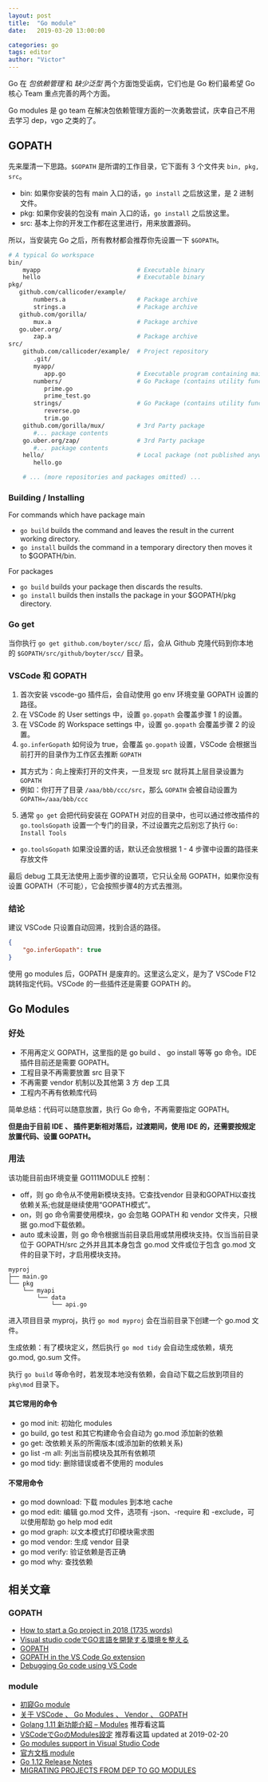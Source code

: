 ```yaml
---
layout: post
title:  "Go module"
date:   2019-03-20 13:00:00

categories: go
tags: editor
author: "Victor"
---
```


Go 在 *包依赖管理* 和 *缺少泛型* 两个方面饱受诟病，它们也是 Go 粉们最希望 Go 核心 Team 重点完善的两个方面。

Go modules 是 go team 在解决包依赖管理方面的一次勇敢尝试，庆幸自己不用去学习 dep，vgo 之类的了。

## GOPATH

先来厘清一下思路。`$GOPATH` 是所谓的工作目录，它下面有 3 个文件夹 `bin, pkg, src`。

* bin: 如果你安装的包有 main 入口的话，`go install` 之后放这里，是 2 进制文件。
* pkg: 如果你安装的包没有 main 入口的话，`go install` 之后放这里。
* src: 基本上你的开发工作都在这里进行，用来放置源码。

所以，当安装完 Go 之后，所有教材都会推荐你先设置一下 `$GOPATH`。

```bash
# A typical Go workspace
bin/
    myapp							# Executable binary
    hello						    # Executable binary
pkg/
   github.com/callicoder/example/
       numbers.a                    # Package archive
       strings.a                    # Package archive
   github.com/gorilla/
       mux.a                        # Package archive
   go.uber.org/
       zap.a                        # Package archive
src/
    github.com/callicoder/example/  # Project repository
       .git/
       myapp/
          app.go                    # Executable program containing main package and function
       numbers/                     # Go Package (contains utility functions for working with numbers)
          prime.go
          prime_test.go
       strings/                     # Go Package (contains utility functions for working with strings)
          reverse.go
          trim.go
    github.com/gorilla/mux/			# 3rd Party package
       #... package contents
    go.uber.org/zap/				# 3rd Party package
       #... package contents
    hello/     						# Local package (not published anywhere)
       hello.go

	# ... (more repositories and packages omitted) ...
```

### Building / Installing

For commands which have package main

* `go build` builds the command and leaves the result in the current working directory.
* `go install` builds the command in a temporary directory then moves it to $GOPATH/bin.

For packages

* `go build` builds your package then discards the results.
* `go install` builds then installs the package in your $GOPATH/pkg directory.

### Go get

当你执行 `go get github.com/boyter/scc/` 后，会从 Github 克隆代码到你本地的 `$GOPATH/src/github/boyter/scc/` 目录。

### VSCode 和 GOPATH

1. 首次安装 vscode-go 插件后，会自动使用 go env 环境变量 GOPATH 设置的路径。
2. 在 VSCode 的 User settings 中，设置 `go.gopath` 会覆盖步骤 1 的设置。
3. 在 VSCode 的 Workspace settings 中，设置 `go.gopath` 会覆盖步骤 2 的设置。
4. `go.inferGopath` 如何设为 true，会覆盖 `go.gopath` 设置，VSCode 会根据当前打开的目录作为工作区去推断 `GOPATH`
  * 其方式为：向上搜索打开的文件夹，一旦发现 src 就将其上层目录设置为 `GOPATH`
  * 例如：你打开了目录 `/aaa/bbb/ccc/src`，那么 `GOPATH` 会被自动设置为 `GOPATH=/aaa/bbb/ccc`
5. 通常 `go get` 会把代码安装在 GOPATH 对应的目录中，也可以通过修改插件的 `go.toolsGopath` 设置一个专门的目录，不过设置完之后别忘了执行 `Go: Install Tools`
  * `go.toolsGopath` 如果没设置的话，默认还会放根据 1 - 4 步骤中设置的路径来存放文件

最后 debug 工具无法使用上面步骤的设置项，它只认全局 GOPATH，如果你没有设置 GOPATH（不可能），它会按照步骤4的方式去推测。

### 结论

建议 VSCode 只设置自动回溯，找到合适的路径。

```json
{
    "go.inferGopath": true
}
```

使用 go modules 后，GOPATH 是废弃的。这里这么定义，是为了 VSCode F12 跳转指定代码。VSCode 的一些插件还是需要 GOPATH 的。

## Go Modules

### 好处

* 不用再定义 GOPATH，这里指的是 go build 、 go install 等等 go 命令。IDE 插件目前还是需要 GOPATH。
* 工程目录不再需要放置 src 目录下
* 不再需要 vendor 机制以及其他第 3 方 dep 工具
* 工程内不再有依赖库代码

简单总结：代码可以随意放置，执行 Go 命令，不再需要指定 GOPATH。

**但是由于目前 IDE 、 插件更新相对落后，过渡期间，使用 IDE 的，还需要按规定放置代码、设置 GOPATH。**

### 用法

该功能目前由环境变量 GO111MODULE 控制：

* off，则 go 命令从不使用新模块支持。它查找vendor 目录和GOPATH以查找依赖关系;也就是继续使用“GOPATH模式”。
* on，则 go 命令需要使用模块，go 会忽略 GOPATH 和 vendor 文件夹，只根据 go.mod下载依赖。
* auto 或未设置，则 go 命令根据当前目录启用或禁用模块支持。仅当当前目录位于 GOPATH/src 之外并且其本身包含 go.mod 文件或位于包含 go.mod 文件的目录下时，才启用模块支持。

```
myproj
├── main.go
└── pkg
    └── myapi
        └── data
            └── api.go
```

进入项目目录 myproj，执行 `go mod myproj` 会在当前目录下创建一个 go.mod 文件。

生成依赖：有了模块定义，然后执行 `go mod tidy` 会自动生成依赖，填充 go.mod, go.sum 文件。

执行 `go build` 等命令时，若发现本地没有依赖，会自动下载之后放到项目的 `pkg\mod` 目录下。

#### 其它常用的命令
* go mod init: 初始化 modules
* go build, go test 和其它构建命令会自动为 go.mod 添加新的依赖
* go get: 改依赖关系的所需版本(或添加新的依赖关系)
* go list -m all: 列出当前模块及其所有依赖项
* go mod tidy: 删除错误或者不使用的 modules

#### 不常用命令
* go mod download: 下载 modules 到本地 cache
* go mod edit: 编辑 go.mod 文件，选项有 -json、-require 和 -exclude，可以使用帮助 go help mod edit
* go mod graph: 以文本模式打印模块需求图
* go mod vendor: 生成 vendor 目录
* go mod verify: 验证依赖是否正确
* go mod why: 查找依赖

## 相关文章

### GOPATH
* [How to start a Go project in 2018 (1735 words)](https://boyter.org/posts/how-to-start-go-project-2018/)
* [Visual studio codeでGO言語を開発する環境を整える](https://qiita.com/sasaron397/items/ec285b64607c1e7662e0)
* [GOPATH](https://github.com/golang/go/wiki/GOPATH)
* [GOPATH in the VS Code Go extension](https://github.com/Microsoft/vscode-go/wiki/GOPATH-in-the-VS-Code-Go-extension)
* [Debugging Go code using VS Code](https://github.com/Microsoft/vscode-go/wiki/Debugging-Go-code-using-VS-Code)

### module
* [初窥Go module](https://tonybai.com/2018/07/15/hello-go-module/)
* [关于 VSCode 、 Go Modules 、 Vendor 、 GOPATH](https://blog.csdn.net/u013272009/article/details/84980461)
* [Golang 1.11 新功能介紹 – Modules](https://www.lightblue.asia/golang-1-11-new-festures-modules/) 推荐看这篇
* [VSCodeでGoのModules設定](https://qiita.com/msmsny/items/a8d4573d03774815a198) 推荐看这篇 updated at 2019-02-20
* [Go modules support in Visual Studio Code](https://github.com/Microsoft/vscode-go/wiki/Go-modules-support-in-Visual-Studio-Code)
* [官方文档 module](https://github.com/golang/go/wiki/Modules)
* [Go 1.12 Release Notes](https://golang.org/doc/go1.12)
* [MIGRATING PROJECTS FROM DEP TO GO MODULES](http://elliot.land/post/migrating-projects-from-dep-to-go-modules)
